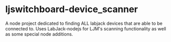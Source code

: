 # ljswitchboard-device_scanner
A node project dedicated to finding ALL labjack devices that are able to be connected to.  Uses LabJack-nodejs for LJM's scanning functionality as well as some special node additions.
